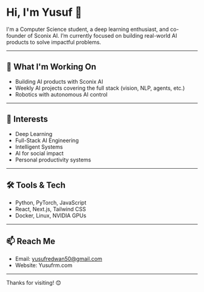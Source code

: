# Hi, I'm Yusuf 👋

I'm a Computer Science student, a deep learning enthusiast, and co-founder of Sconix AI. I’m currently focused on building real-world AI products to solve impactful problems.

---

## 🚀 What I'm Working On
- Building AI products with Sconix AI
- Weekly AI projects covering the full stack (vision, NLP, agents, etc.)
- Robotics with autonomous AI control

---

## 🧠 Interests
- Deep Learning
- Full-Stack AI Engineering
- Intelligent Systems
- AI for social impact
- Personal productivity systems

---

## 🛠️ Tools & Tech
- Python, PyTorch, JavaScript
- React, Next.js, Tailwind CSS
- Docker, Linux, NVIDIA GPUs

---

## 📫 Reach Me
- Email: [yusufredwan50@gmail.com](mailto:Yusufredwan50@gmail.com)
- Website: Yusufrm.com

---

Thanks for visiting! 😊
